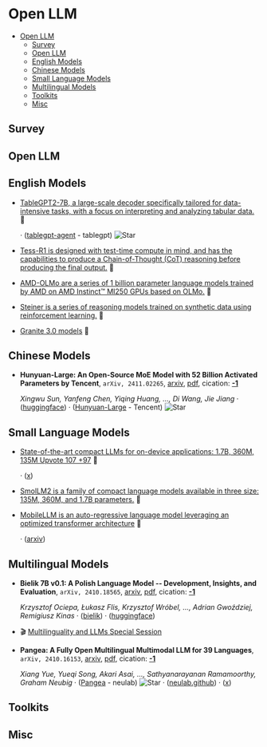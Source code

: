 # Open LLM

- [Open LLM](#open-llm) 
  - [Survey](#survey)
  - [Open LLM](#open-llm-1)
  - [English Models](#english-models)
  - [Chinese Models](#chinese-models)
  - [Small Language Models](#small-language-models)
  - [Multilingual Models](#multilingual-models)
  - [Toolkits](#toolkits)
  - [Misc](#misc)


## Survey


## Open LLM


## English Models

- [TableGPT2-7B, a large-scale decoder specifically tailored for data-intensive tasks, with a focus on interpreting and analyzing tabular data.](https://huggingface.co/tablegpt/TableGPT2-7B)  🤗

	 · ([tablegpt-agent](https://github.com/tablegpt/tablegpt-agent) - tablegpt) ![Star](https://img.shields.io/github/stars/tablegpt/tablegpt-agent.svg?style=social&label=Star)
- [Tess-R1 is designed with test-time compute in mind, and has the capabilities to produce a Chain-of-Thought (CoT) reasoning before producing the final output.](https://huggingface.co/migtissera/Tess-R1-Limerick-Llama-3.1-70B)  🤗 
- [AMD-OLMo are a series of 1 billion parameter language models trained by AMD on AMD Instinct™ MI250 GPUs based on OLMo.](https://huggingface.co/collections/amd/amd-olmo-6723e7d04a49116d8ec95070)  🤗 
- [Steiner is a series of reasoning models trained on synthetic data using reinforcement learning.](https://huggingface.co/peakji/steiner-32b-preview)  🤗 
- [Granite 3.0 models](https://huggingface.co/collections/ibm-granite/granite-30-models-66fdb59bbb54785c3512114f)  🤗 

## Chinese Models

- **Hunyuan-Large: An Open-Source MoE Model with 52 Billion Activated 
  Parameters by Tencent**, `arXiv, 2411.02265`, [arxiv](http://arxiv.org/abs/2411.02265v3), [pdf](http://arxiv.org/pdf/2411.02265v3.pdf), cication: [**-1**](None) 

	 *Xingwu Sun, Yanfeng Chen, Yiqing Huang, ..., Di Wang, Jie Jiang* · ([huggingface](https://huggingface.co/tencent/Tencent-Hunyuan-Large)) · ([Hunyuan-Large](https://github.com/Tencent/Hunyuan-Large) - Tencent) ![Star](https://img.shields.io/github/stars/Tencent/Hunyuan-Large.svg?style=social&label=Star)

## Small Language Models

- [State-of-the-art compact LLMs for on-device applications: 1.7B, 360M, 135M    Upvote 107   +97](https://huggingface.co/collections/HuggingFaceTB/smollm2-6723884218bcda64b34d7db9)  🤗 

	 · ([x](https://x.com/loubnabenallal1/status/1852055582494294414?s=46&t=MGz8l5Z36lvN2cHgl1IVqA))
- [SmolLM2 is a family of compact language models available in three size: 135M, 360M, and 1.7B parameters.](https://huggingface.co/HuggingFaceTB/SmolLM2-1.7B-Instruct)  🤗 
- [MobileLLM is an auto-regressive language model leveraging an optimized transformer architecture](https://huggingface.co/facebook/MobileLLM-125M)  🤗 

	 · ([arxiv](https://arxiv.org/abs/2402.14905))

## Multilingual Models

- **Bielik 7B v0.1: A Polish Language Model -- Development, Insights, and 
  Evaluation**, `arXiv, 2410.18565`, [arxiv](http://arxiv.org/abs/2410.18565v1), [pdf](http://arxiv.org/pdf/2410.18565v1.pdf), cication: [**-1**](None)

	 *Krzysztof Ociepa, Łukasz Flis, Krzysztof Wróbel, ..., Adrian Gwoździej, Remigiusz Kinas* · ([bielik](https://bielik.ai/)) · ([huggingface](https://huggingface.co/speakleash/Bielik-11B-v2.3-Instruct))
- :clapper: [Multilinguality and LLMs Special Session](https://www.youtube.com/watch?v=aNPa00_-DbA) 
- **Pangea: A Fully Open Multilingual Multimodal LLM for 39 Languages**, `arXiv, 2410.16153`, [arxiv](http://arxiv.org/abs/2410.16153v1), [pdf](http://arxiv.org/pdf/2410.16153v1.pdf), cication: [**-1**](None) 

	 *Xiang Yue, Yueqi Song, Akari Asai, ..., Sathyanarayanan Ramamoorthy, Graham Neubig* · ([Pangea](https://github.com/neulab/Pangea) - neulab) ![Star](https://img.shields.io/github/stars/neulab/Pangea.svg?style=social&label=Star) · ([neulab.github](https://neulab.github.io/Pangea/)) · ([x](https://x.com/xiangyue96/status/1848753709787795679))

## Toolkits


## Misc